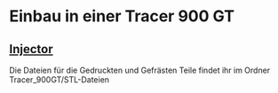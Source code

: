 # Einbau in einer Tracer 900 GT

## [Injector](Injector/README.md)

Die Dateien für die Gedruckten und Gefrästen Teile findet ihr im Ordner Tracer_900GT/STL-Dateien
